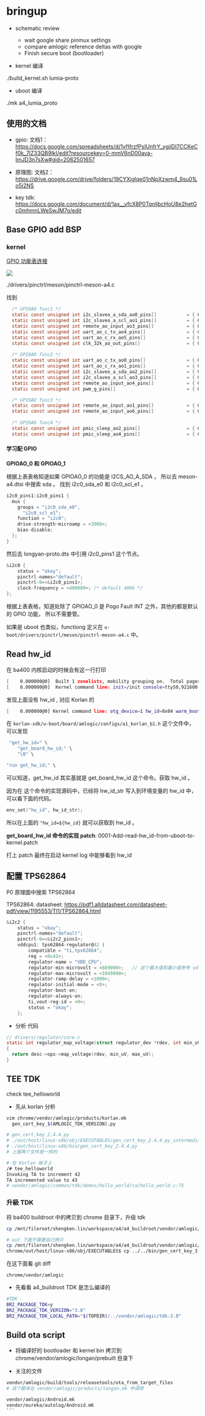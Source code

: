 # bringup 

- schematic review
  - wait google share pinmux settings
  - compare amlogic reference deltas with google
  - Finish secure boot (bootloader) 

- kernel  编译

./build_kernel.sh lumia-proto

- uboot 编译

./mk a4_lumia_proto

## 使用的文档

- gpio: 文档1： https://docs.google.com/spreadsheets/d/1vfIfrzfPsIUnfrY_ygjiDI7CCKeCf0k_7lZ33QB9IkI/edit?resourcekey=0-mmV6nD00ava-ImJD3n7sXw#gid=2062501657

- 原理图: 文档2： https://drive.google.com/drive/folders/19CYXjglqe01nNpXzwm4_9su01Lo5j2NS

- key tdk: https://docs.google.com/document/d/1ax__vfcX8P0TqnljbcHoU8e2hetGc0mhmnLWeSwJM7g/edit

## Base GPIO add BSP

### kernel

[GPIO 功能表连接](https://docs.google.com/spreadsheets/d/1vfIfrzfPsIUnfrY_ygjiDI7CCKeCf0k_7lZ33QB9IkI/edit?resourcekey=0-mmV6nD00ava-ImJD3n7sXw#gid=2062501657)

![](https://cdn.staticaly.com/gh/kendall-cpp/blogPic@main/blog-01/image.62f21cdbjw00.webp)

./drivers/pinctrl/meson/pinctrl-meson-a4.c

找到

```c
  /* GPIOAO func1 */
  static const unsigned int i2c_slaveo_a_sda_ao0_pins[]           = { GPIOAO_0 };
  static const unsigned int i2c_slaveo_a_scl_ao1_pins[]           = { GPIOAO_1 };
  static const unsigned int remote_ao_input_ao3_pins[]            = { GPIOAO_3 };
  static const unsigned int uart_ao_c_tx_ao4_pins[]               = { GPIOAO_4 };
  static const unsigned int uart_ao_c_rx_ao5_pins[]               = { GPIOAO_5 };
  static const unsigned int clk_32k_ao_out_pins[]                 = { GPIOAO_6 };
  
  /* GPIOAO func2 */
  static const unsigned int uart_ao_c_tx_ao0_pins[]               = { GPIOAO_0 };
  static const unsigned int uart_ao_c_rx_ao1_pins[]               = { GPIOAO_1 };
  static const unsigned int i2c_slaveo_a_sda_ao2_pins[]           = { GPIOAO_2 };
  static const unsigned int i2c_slaveo_a_scl_ao3_pins[]           = { GPIOAO_3 };
  static const unsigned int remote_ao_input_ao4_pins[]            = { GPIOAO_4 };
  static const unsigned int pwm_g_pins[]                          = { GPIOAO_6 };

  /* GPIOAO func3 */
  static const unsigned int remote_ao_input_ao1_pins[]            = { GPIOAO_1 };
  static const unsigned int remote_ao_input_ao6_pins[]            = { GPIOAO_6 };
  
  /* GPIOAO func4 */
  static const unsigned int pmic_sleep_ao2_pins[]                 = { GPIOAO_2 };
  static const unsigned int pmic_sleep_ao4_pins[]                 = { GPIOAO_4 };
```

#### 学习配 GPIO

**GPIOAO_0 和 GPIOAO_1**

根据上表表格知道如果 GPIOAO_0 的功能是 I2CS_AO_A_SDA ， 所以去 meson-a4.dtsi 中搜索 sda 。 找到 i2c0_sda_e0 和 i2c0_scl_e1 。

```c
i2c0_pins1:i2c0_pins1 {
  mux { 
    groups = "i2c0_sda_e0",
      "i2c0_scl_e1"; 
    function = "i2c0";
    drive-strength-microamp = <3000>;
    bias-disable;
  };
}
```

然后去 longyan-proto.dts 中引用 i2c0_pins1 这个节点。

```c
&i2c0 {
	status = "okay";
	pinctrl-names="default";
	pinctrl-0=<&i2c0_pins1>;
	clock-frequency = <400000>; /* default 400k */
};
```

根据上表表格，知道处除了 GPIOAO_0 是 Pogo Fault INT 之外，其他的都是默认的 GPIO 功能， 所以不需要管。

如果是 uboot 也类似，functiong 定义在 `u-boot/drivers/pinctrl/meson/pinctrl-meson-a4.c` 中。

## Read hw_id

在 ba400 内核启动的时候会有这一行打印

```sh
[    0.000000@0]  Built 1 zonelists, mobility grouping on.  Total pages: 258048
[    0.000000@0]  Kernel command line: init=/init console=ttyS0,921600 no_console_suspend earlycon=aml-uart,0xfe07a000 ramoops.pstore_en=1 ramoops.record_size=0x8000 ramoops.console_size=0x4000 loop.max_part=4 rootfstype=ramfs otg_device=1 logo=osd0,loaded,0x00300000 vout=1080p60hz,enable panel_type=lcd_1 hdmitx=,444,8bit hdmimode=1080p60hz hdmichecksum=0x00000000 frac_rate_policy=1 cvbsmode=576cvbs video_reverse=0 irq_check_en=0 androidboot.selinux=enforcing androidboot.firstboot=1 jtag=disable androidboot.bootloader=01.01.230613.164423 androidboot.hardware=amlogic androidboot.serialno=ap22241345631b5746456 androidboot.wificountrycode=US meson-gx-mmc.caps2_quirks=mmc-hs400 androidboot.force_normal_boot=1 reboot_mode=cold_boot
```

发现上面没有 hw_id , 对应 Korlan 的

```sh
[    0.000000@0] Kernel command line: otg_device=1 hw_id=0x04 warm_boot=1 androidboot.reboot_mode=watchdog_reboot androidboot.hardware=korlan-p2 rootfstype=ramfs init=/init console=ttyUSB0,115200 console=ttyS0,115200 no_console_suspend earlycon=aml_uart,0xfe002000 quiet loglevel=7 ramoops.pstore_en=1 ramoops.record_size=0x8000 ramoops.console_size=0x4000 selinux=1 enforcing=0
```

在 `korlan-sdk/u-boot/board/amlogic/configs/a1_korlan_b1.h` 这个文件中， 可以发现 

```c
 "get_hw_id=" \
    "get_board_hw_id;" \
    "\0" \

"run get_hw_id;" \
```

可以知道，get_hw_id 其实基就是 get_board_hw_id 这个命令。获取 hw_id 。

因为在 这个命令的实现源码中，已经将 hw_id_str 写入到环境变量的 hw_id 中，可以看下面的代码。

```c
env_set("hw_id", hw_id_str);
```

所以在上面的 `"hw_id=${hw_id}` 就可以获取到 hw_id 。

**get_board_hw_id 命令的实现 patch**: 0001-Add-read-hw_id-from-uboot-to-kernel.patch

打上 patch 最终在启动 kernel log 中能够看到 hw_id


## 配置 TPS62864

P0 原理圖中搜索 TPS62864

TPS62864: datasheet: https://pdf1.alldatasheet.com/datasheet-pdf/view/1195553/TI1/TPS62864.html

```c
&i2c2 {
	status = "okay";
	pinctrl-names="default";
	pinctrl-0=<&i2c2_pins1>;
	vddcpu1: tps62864-regulator@42 {
		compatible = "ti,tps62864";
		reg = <0x42>;
		regulator-name = "VDD_CPU";
		regulator-min-microvolt = <689000>;   // 这个最大值和最小值参考 vddcpu0: pwm_f-regulator { 
		regulator-max-microvolt = <1049000>;
		regulator-ramp-delay = <1000>;
		regulator-initial-mode = <0>;
		regulator-boot-on;
		regulator-always-on;
		ti,vout-reg-id = <0>;
		status = "okay";
	};
```

- 分析 代码

```c
// drivers/regulator/core.c
static int regulator_map_voltage(struct regulator_dev *rdev, int min_uV, int max_uV)
{
  return desc->ops->map_voltage(rdev, min_uV, max_uV);
}
```

## TEE TDK

check tee_helloworld

- 先从  korlan 分析

```sh
vim chrome/vendor/amlogic/products/korlan.mk
  gen_cert_key_$(AMLOGIC_TDK_VERSION).py

# gen_cert_key_2.4.4.py
# ./out/host/linux-x86/obj/EXECUTABLES/gen_cert_key_2.4.4.py_intermediates/gen_cert_key_2.4.4.py
# ./out/host/linux-x86/bin/gen_cert_key_2.4.4.py
# 上面两个文件是一样的

# 在 Korlan 板子上
/# tee_helloworld
Invoking TA to increment 42
TA incremented value to 43
# vendor/amlogic/common/tdk/demos/hello_world/ca/hello_world.c:75
```

### 升級 TDK 

将 ba400 buildroot 中的拷贝到 chrome 目录下，升级 tdk
```sh
cp /mnt/fileroot/shengken.lin/workspace/a4/a4_buildroot/vendor/amlogic/tdk-3.8 chrome/vendor/amlogic/common/tdk_3.8

# out 下面不需要自己拷贝
cp /mnt/fileroot/shengken.lin/workspace/a4/a4_buildroot/vendor/amlogic/tdk-3.8/ta_export/scripts/gen_cert_key.py out/host/linux-x86/bin/gen_cert_key_3.8.py
chrome/out/host/linux-x86/obj/EXECUTABLES$ cp ../../bin/gen_cert_key_3.8.py  gen_cert_key_3.8.py_intermediates/
```

在这下面看 git diff

```
chrome/vendor/amlogic
```

- 先看看 a4_buildroot TDK 是怎么编译的

```sh
#TDK
BR2_PACKAGE_TDK=y 
BR2_PACKAGE_TDK_VERSION="3.8"
BR2_PACKAGE_TDK_LOCAL_PATH="$(TOPDIR)/../vendor/amlogic/tdk-3.8"
```

## Build ota script

- 将编译好的 bootloader 和 kernel bin 拷贝到 chrome/vendor/amlogic/longan/prebuilt 目录下

- 关注的文件

````sh
vendor/amlogic/build/tools/releasetools/ota_from_target_files
# 这个脚本在 vendor/amlogic/products/longan.mk 中调用

vendor/amlogic/Android.mk
vendor/eureka/autolog/Android.mK
```
